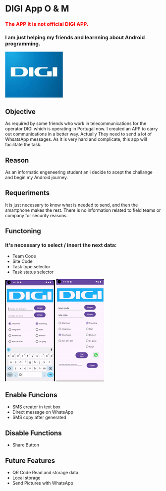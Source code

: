 # DIGI App O & M
### <span style="color:red">The APP It is not official DIGI APP.
### I am just helping my friends and learnning about Android programming.

![Carregando...](readmeFiles/digi_logo.jpeg)
## Objective
As required by some friends who work in telecommunications for the operator DIGI which is operating in Portugal now. I created an APP to carry out communications in a better way.
Actually They need to send a lot of WhsatsApp messages. As It is very hard and complicate, this app will facilitate the task.

## Reason
As an informatic engeneering student an i decide to acept the challange and begin my Android journey.

## Requeriments
It is just necessary to know what is needed to send, and then the smartphone makes the rest.
There is no information related to field teams or company for security reasons.

## Functoning
### It's necessary to select / insert the next data:

* Team Code
* Site Code
* Task type selector
* Task status selector

![Carregando...](readmeFiles/apresentation.gif) ![Carregando...](readmeFiles/apresentation2.gif)

## Enable Funcions
 
* SMS creator in text box
* Direct message on WhatsApp
* SMS copy after generated

## Disable Functions

* Share Button


## Future Features

* QR Code Read and storage data
* Local storage
* Send Pictures with WhatsApp
